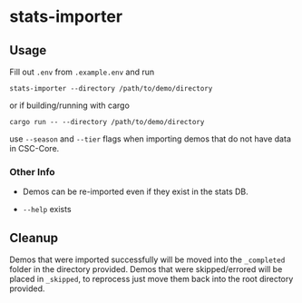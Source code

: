# stats-importer

## Usage

Fill out `.env` from `.example.env` and run

`stats-importer --directory /path/to/demo/directory`

or if building/running with cargo

`cargo run -- --directory /path/to/demo/directory`

use `--season` and `--tier` flags when importing demos that do not have data in CSC-Core.

### Other Info

- Demos can be re-imported even if they exist in the stats DB.

- `--help` exists

## Cleanup

Demos that were imported successfully will be moved into the `_completed` folder in the directory provided.
Demos that were skipped/errored will be placed in `_skipped`, to reprocess just move them back into the root directory provided.
